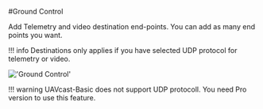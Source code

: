 #Ground Control

Add Telemetry and video destination end-points. You can add as many end points you want.

!!! info
    Destinations only applies if you have selected UDP protocol for telemetry or video.  

!['Ground Control'](/images/pages/Ground-Control/ground-control.jpg)

!!! warning
    UAVcast-Basic does not support UDP protocoll. You need Pro version to use this feature. 
